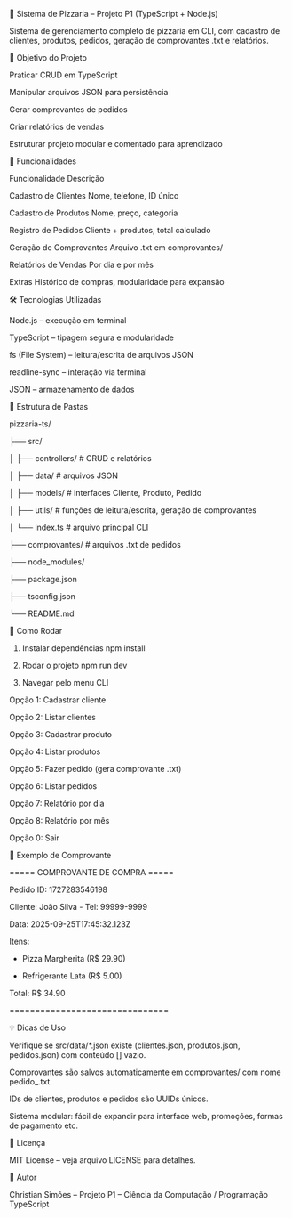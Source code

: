 🍕 Sistema de Pizzaria – Projeto P1 (TypeScript + Node.js)



Sistema de gerenciamento completo de pizzaria em CLI, com cadastro de clientes, produtos, pedidos, geração de comprovantes .txt e relatórios.

🎯 Objetivo do Projeto

Praticar CRUD em TypeScript

Manipular arquivos JSON para persistência

Gerar comprovantes de pedidos

Criar relatórios de vendas

Estruturar projeto modular e comentado para aprendizado


📌 Funcionalidades

Funcionalidade	Descrição

Cadastro de Clientes	Nome, telefone, ID único

Cadastro de Produtos	Nome, preço, categoria

Registro de Pedidos	Cliente + produtos, total calculado

Geração de Comprovantes	Arquivo .txt em comprovantes/

Relatórios de Vendas	Por dia e por mês

Extras	Histórico de compras, modularidade para expansão


🛠 Tecnologias Utilizadas

Node.js – execução em terminal

TypeScript – tipagem segura e modularidade

fs (File System) – leitura/escrita de arquivos JSON

readline-sync – interação via terminal

JSON – armazenamento de dados


📂 Estrutura de Pastas

pizzaria-ts/

├── src/

│   ├── controllers/  # CRUD e relatórios

│   ├── data/         # arquivos JSON

│   ├── models/       # interfaces Cliente, Produto, Pedido

│   ├── utils/        # funções de leitura/escrita, geração de comprovantes

│   └── index.ts      # arquivo principal CLI

├── comprovantes/     # arquivos .txt de pedidos

├── node_modules/

├── package.json

├── tsconfig.json

└── README.md


🚀 Como Rodar

1. Instalar dependências
npm install

2. Rodar o projeto
npm run dev

3. Navegar pelo menu CLI

Opção 1: Cadastrar cliente

Opção 2: Listar clientes

Opção 3: Cadastrar produto

Opção 4: Listar produtos

Opção 5: Fazer pedido (gera comprovante .txt)

Opção 6: Listar pedidos

Opção 7: Relatório por dia

Opção 8: Relatório por mês

Opção 0: Sair


📄 Exemplo de Comprovante

===== COMPROVANTE DE COMPRA =====

Pedido ID: 1727283546198

Cliente: João Silva - Tel: 99999-9999

Data: 2025-09-25T17:45:32.123Z

Itens:

 - Pizza Margherita (R$ 29.90)
   
 - Refrigerante Lata (R$ 5.00)
   
Total: R$ 34.90

===============================


💡 Dicas de Uso

Verifique se src/data/*.json existe (clientes.json, produtos.json, pedidos.json) com conteúdo [] vazio.

Comprovantes são salvos automaticamente em comprovantes/ com nome pedido_<ID>.txt.

IDs de clientes, produtos e pedidos são UUIDs únicos.

Sistema modular: fácil de expandir para interface web, promoções, formas de pagamento etc.


📄 Licença

MIT License – veja arquivo LICENSE para detalhes.


📌 Autor


Christian Simões – Projeto P1 – Ciência da Computação / Programação TypeScript



